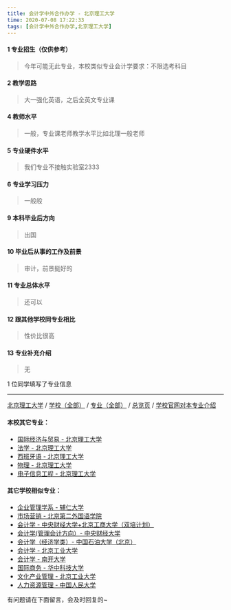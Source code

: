```yaml
---
title: 会计学中外合作办学 - 北京理工大学
time: 2020-07-08 17:22:33
tags: [会计学中外合作办学,北京理工大学]
---
```

#### 1 专业招生（仅供参考）  
> 今年可能无此专业，本校类似专业会计学要求：不限选考科目 

#### 2 教学思路
> 大一强化英语，之后全英文专业课


#### 4 教师水平
> 一般，专业课老师教学水平比如北理一般老师


#### 5 专业硬件水平
> 我们专业不接触实验室2333


#### 6 专业学习压力
> 一般般


#### 9 本科毕业后方向
> 出国


#### 10 毕业后从事的工作及前景
> 审计，前景挺好的


#### 11 专业总体水平
> 还可以


#### 12 跟其他学校同专业相比
> 性价比很高


#### 13 专业补充介绍
> 无

1 位同学填写了专业信息
***
[北京理工大学](https://www.jianshu.com/p/ab54846bc127) / [学校（全部）](http://www.jianshu.com/p/3efa6bcca419) / [专业（全部）](http://www.jianshu.com/p/2d4c6d3552c2) / [总览页](http://www.jianshu.com/p/445daeb4fa00) / [学校官网对本专业介绍]()
#### 本校其它专业：
- [国际经济与贸易 - 北京理工大学](http://www.jianshu.com/p/ebab770158ac)
- [法学 - 北京理工大学](http://www.jianshu.com/p/a1edd0b533fb)
- [西班牙语 - 北京理工大学](http://www.jianshu.com/p/e0901a0de766)
- [物理 - 北京理工大学](http://www.jianshu.com/p/39b1b8575f14)
- [电子信息工程 - 北京理工大学](http://www.jianshu.com/p/bf13725952ce)
#### 其它学校相似专业：
- [企业管理学系 - 辅仁大学](http://www.jianshu.com/p/482d9a4ad3ed)
- [市场营销 - 北京第二外国语学院](http://www.jianshu.com/p/cf0b0e5e8405)
- [会计学 - 中央财经大学+北京工商大学（双培计划）](http://www.jianshu.com/p/efa86b1a5d45)
- [会计学(管理会计方向）- 中央财经大学](http://www.jianshu.com/p/236095812248)
- [会计学（经济学类）- 中国石油大学（北京）](http://www.jianshu.com/p/0f3705d4ade4)
- [会计学 - 北京工业大学](http://www.jianshu.com/p/010c80d0566b)
- [会计学 - 南开大学](http://www.jianshu.com/p/9580eaa61496)
- [国际商务 - 华中科技大学](http://www.jianshu.com/p/9d00ee9d91e8)
- [文化产业管理 - 北京工业大学](http://www.jianshu.com/p/45a980a6b8c6)
- [人力资源管理 - 中国人民大学](https://www.jianshu.com/p/41834b719bbb)


有问题请在下面留言，会及时回复的~
